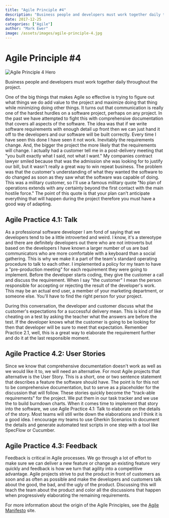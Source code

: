 ```yaml
---
title: "Agile Principle #4"
description: "Business people and developers must work together daily throughout the project."
date: 2017-12-25
categories: ["Agile"]
author: "Mark Ewer"
image: /assets/images/agile-principle-4.jpg
---
```


<Breadcrumbs />

# Agile Principle #4

![Agile Principle 4 Hero](/assets/images/agile-principle-4.jpg)

Business people and developers must work together daily throughout the project.

One of the big things that makes Agile so effective is trying to figure out what things we do add value to the project and maximize doing that thing while minimizing doing other things. It turns out that communication is really one of the hardest hurdles on a software project, perhaps on any project. In the past we have attempted to fight this with comprehensive documentation that covers all aspects of the software. The idea was that if we write software requirements with enough detail up front then we can just hand it off to the developers and our software will be built correctly. Every time I have seen this done I have seen it not work. Inevitably the requirements change. And, the bigger the project the more likely that the requirements will change. I actually had a customer tell me in a post-delivery meeting that "you built exactly what I said, not what I want." My companies contract lawyer smiled because that was the admission she was looking for to justify our bill, but it wasn't really a great way to win repeat business. The problem was that the customer's understanding of what they wanted the software to do changed as soon as they saw what the software was capable of doing. This was a military customer, so I'll use a famous military quote "No plan of operations extends with any certainty beyond the first contact with the main hostile force." The point of this quote is that your plan can't anticipate everything that will happen during the project therefore you must have a good way of adapting.

## Agile Practice 4.1: Talk

As a professional software developer I am fond of saying that we developers tend to be a little introverted and weird. I know, it's a stereotype and there are definitely developers out there who are not introverts but based on the developers I have known a larger number of us are bad communicators who are more comfortable with a keyboard than a social gathering. This is why we make it a part of the team's standard operating procedure to talk to each other. I implemented a policy for my team to have a "pre-production meeting" for each requirement they were going to implement. Before the developer starts coding, they give the customer a call and discuss the requirement. When I say "the customer" I mean the person responsible for accepting or rejecting the result of the developer's work. This may be an actual end user, a member of your marketing department, or someone else. You'll have to find the right person for your project.

During this conversation, the developer and customer discuss what the customer's expectations for a successful delivery mean. This is kind of like cheating on a test by asking the teacher what the answers are before the test. If the developer knows what the customer is going to be looking for then that developer will be sure to meet that expectation. Remember Practice 2.1, well, this is a great way to elaborate the requirement further and do it at the last responsible moment.

## Agile Practice 4.2: User Stories

Since we know that comprehensive documentation doesn't work as well as we would like it to, we will need an alternative. For most Agile projects that alternative is the User Story. This is a short, one or two sentence statement that describes a feature the software should have. The point is for this not to be comprehensive documentation, but to serve as a placeholder for the discussion that will follow. These stories quickly become the "track-able requirements" for the project. We put them in our task tracker and we use the to build burndown charts. When it comes time to implement that story into the software, we use Agile Practice 4.1: Talk to elaborate on the details of the story. Most teams will still write down the elaborations and I think it is a good idea. I encourage my teams to use Gherkin Scenarios to document the details and generate automated test scripts in one step with a tool like SpecFlow or Cucumber.

## Agile Practice 4.3: Feedback

Feedback is critical in Agile processes. We go through a lot of effort to make sure we can deliver a new feature or change an existing feature very quickly and feedback is how we turn that agility into a competitive advantage. Agile projects strive to put the product in front of customers as soon and as often as possible and make the developers and customers talk about the good, the bad, and the ugly of the product. Discussing this will teach the team about the product and color all the discussions that happen when progressively elaborating the remaining requirements.

For more information about the origin of the Agile Principles, see the [Agile Manifesto](http://www.agilemanifesto.org/principles.html) site.

<SharePost />

